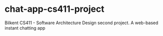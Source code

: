 # chat-app-cs411-project
Bilkent CS411 - Software Architecture Design second project. A web-based instant chatting app
